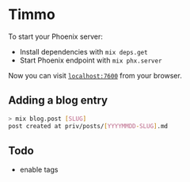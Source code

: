 # Timmo

To start your Phoenix server:

  * Install dependencies with `mix deps.get`
  * Start Phoenix endpoint with `mix phx.server`

Now you can visit [`localhost:7600`](http://localhost:7600) from your browser.

## Adding a blog entry

```bash
> mix blog.post [SLUG]
post created at priv/posts/[YYYYMMDD-SLUG].md
```

## Todo

  * enable tags
